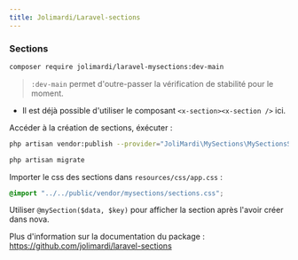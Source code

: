 ```yaml
---
title: Jolimardi/Laravel-sections
---
```


### Sections

```bash
composer require jolimardi/laravel-mysections:dev-main
```
> `:dev-main` permet d'outre-passer la vérification de stabilité pour le moment.

- Il est déjà possible d'utiliser le composant `<x-section><x-section />` ici.

Accéder à la création de sections, éxécuter :

```bash
php artisan vendor:publish --provider="JoliMardi\MySections\MySectionsServiceProvider"
```
```bash
php artisan migrate
```

Importer le css des sections dans `resources/css/app.css` : 

```css
@import "../../public/vendor/mysections/sections.css";
```

Utiliser `@mySection($data, $key)` pour afficher la section après l'avoir créer dans nova. 

Plus d'information sur la documentation du package : https://github.com/jolimardi/laravel-sections

